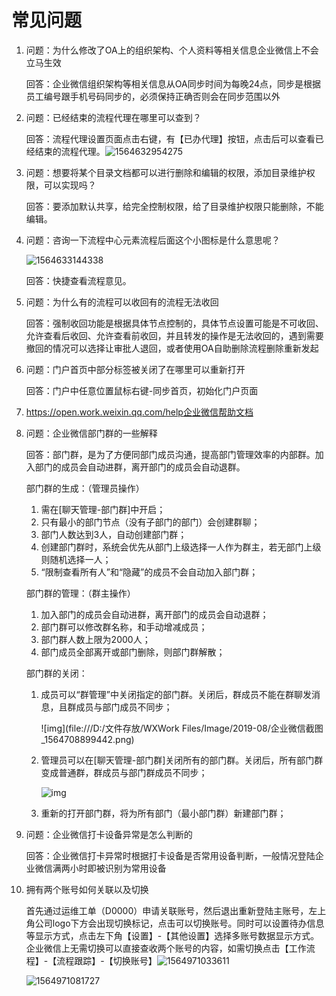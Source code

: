 # 常见问题

1. 问题：为什么修改了OA上的组织架构、个人资料等相关信息企业微信上不会立马生效

   回答：企业微信组织架构等相关信息从OA同步时间为每晚24点，同步是根据员工编号跟手机号码同步的，必须保持正确否则会在同步范围以外

2. 问题：已经结束的流程代理在哪里可以查到？

   回答：流程代理设置页面点击右键，有【已办代理】按钮，点击后可以查看已经结束的流程代理。![1564632954275](C:\Users\Administrator\AppData\Roaming\Typora\typora-user-images\1564632954275.png)

3. 问题：想要将某个目录文档都可以进行删除和编辑的权限，添加目录维护权限，可以实现吗？

   回答：要添加默认共享，给完全控制权限，给了目录维护权限只能删除，不能编辑。

4. 问题：咨询一下流程中心元素流程后面这个小图标是什么意思呢？

   ![1564633144338](C:\Users\Administrator\AppData\Roaming\Typora\typora-user-images\1564633144338.png)

   回答：快捷查看流程意见。

5. 问题：为什么有的流程可以收回有的流程无法收回

   回答：强制收回功能是根据具体节点控制的，具体节点设置可能是不可收回、允许查看后收回、允许查看前收回，并且转发的操作是无法收回的，遇到需要撤回的情况可以选择让审批人退回，或者使用OA自助删除流程删除重新发起

6. 问题：门户首页中部分标签被关闭了在哪里可以重新打开

   回答：门户中任意位置鼠标右键-同步首页，初始化门户页面

7. https://open.work.weixin.qq.com/help企业微信帮助文档

8. 问题：企业微信部门群的一些解释

   回答：部门群，是为了方便同部门成员沟通，提高部门管理效率的内部群。加入部门的成员会自动进群，离开部门的成员会自动退群。

   部门群的生成：（管理员操作）

   1. 需在[聊天管理-部门群]中开启；
   2. 只有最小的部门节点（没有子部门的部门）会创建群聊；
   3. 部门人数达到3人，自动创建部门群；
   4. 创建部门群时，系统会优先从部门上级选择一人作为群主，若无部门上级则随机选择一人；
   5. “限制查看所有人”和“隐藏”的成员不会自动加入部门群；

   部门群的管理：（群主操作）

   1. 加入部门的成员会自动进群，离开部门的成员会自动退群；
   2. 部门群可以修改群名称，和手动增减成员；
   3. 部门群人数上限为2000人；
   4. 部门成员全部离开或部门删除，则部门群解散；

   部门群的关闭：

   1. 成员可以“群管理”中关闭指定的部门群。关闭后，群成员不能在群聊发消息，且群成员与部门成员不同步；

      ![img](file:///D:/文件存放/WXWork Files/Image/2019-08/企业微信截图_1564708899442.png)

   2. 管理员可以在[聊天管理-部门群]关闭所有的部门群。关闭后，所有部门群变成普通群，群成员与部门群成员不同步；

      ![img](http://p.qpic.cn/pic_wework/562359966/6f69846086bdbf314c2683c9d47d7d833d69d0bc09a69631/0)

   3. 重新的打开部门群，将为所有部门（最小部门群）新建部门群；

9. 问题：企业微信打卡设备异常是怎么判断的

   回答：企业微信打卡异常时根据打卡设备是否常用设备判断，一般情况登陆企业微信满两小时即被识别为常用设备

10. 拥有两个账号如何关联以及切换

    首先通过运维工单（D0000）申请关联账号，然后退出重新登陆主账号，左上角公司logo下方会出现切换标记，点击可以切换账号。同时可以设置待办信息等显示方式，点击左下角【设置】-【其他设置】选择多账号数据显示方式。企业微信上无需切换可以直接查收两个账号的内容，如需切换点击【工作流程】-【流程跟踪】-【切换账号】![1564971033611](C:\Users\Administrator\AppData\Roaming\Typora\typora-user-images\1564971033611.png)

    ![1564971081727](C:\Users\Administrator\AppData\Roaming\Typora\typora-user-images\1564971081727.png)